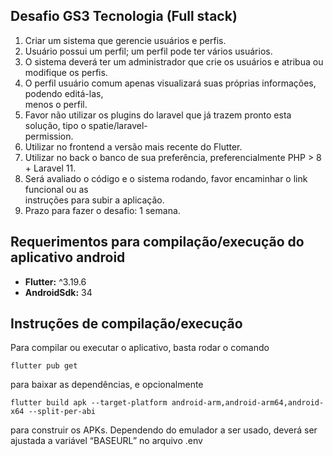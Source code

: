 ## Desafio GS3 Tecnologia (Full stack)

1.  Criar um sistema que gerencie usuários e perfis.
2.  Usuário possui um perfil; um perfil pode ter vários usuários.
3.  O sistema deverá ter um administrador que crie os usuários e atribua ou modifique os perfis.
4.  O perfil usuário comum apenas visualizará suas próprias informações, podendo editá-las,  
    menos o perfil.
5.  Favor não utilizar os plugins do laravel que já trazem pronto esta solução, tipo o spatie/laravel-  
    permission.
6.  Utilizar no frontend a versão mais recente do Flutter.
7.  Utilizar no back o banco de sua preferência, preferencialmente PHP > 8 + Laravel 11.
8.  Será avaliado o código e o sistema rodando, favor encaminhar o link funcional ou as  
    instruções para subir a aplicação.
9.  Prazo para fazer o desafio: 1 semana.

## Requerimentos para compilação/execução do aplicativo android

*   **Flutter:** ^3.19.6
*   **AndroidSdk:** 34

## Instruções de compilação/execução

Para compilar ou executar o aplicativo, basta rodar o comando

```plaintext
flutter pub get
```

para baixar as dependências, e opcionalmente

```plaintext
flutter build apk --target-platform android-arm,android-arm64,android-x64 --split-per-abi
```

para construir os APKs. Dependendo do emulador a ser usado, deverá ser ajustada a variável “BASEURL” no arquivo .env
